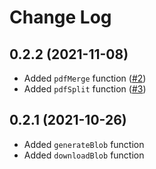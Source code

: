 # Change Log

## 0.2.2 (2021-11-08)

- Added `pdfMerge` function ([#2](https://github.com/Vieolo/file-management-js/issues/2))
- Added `pdfSplit` function ([#3](https://github.com/Vieolo/file-management-js/issues/3))


## 0.2.1 (2021-10-26)

- Added `generateBlob` function
- Added `downloadBlob` function
